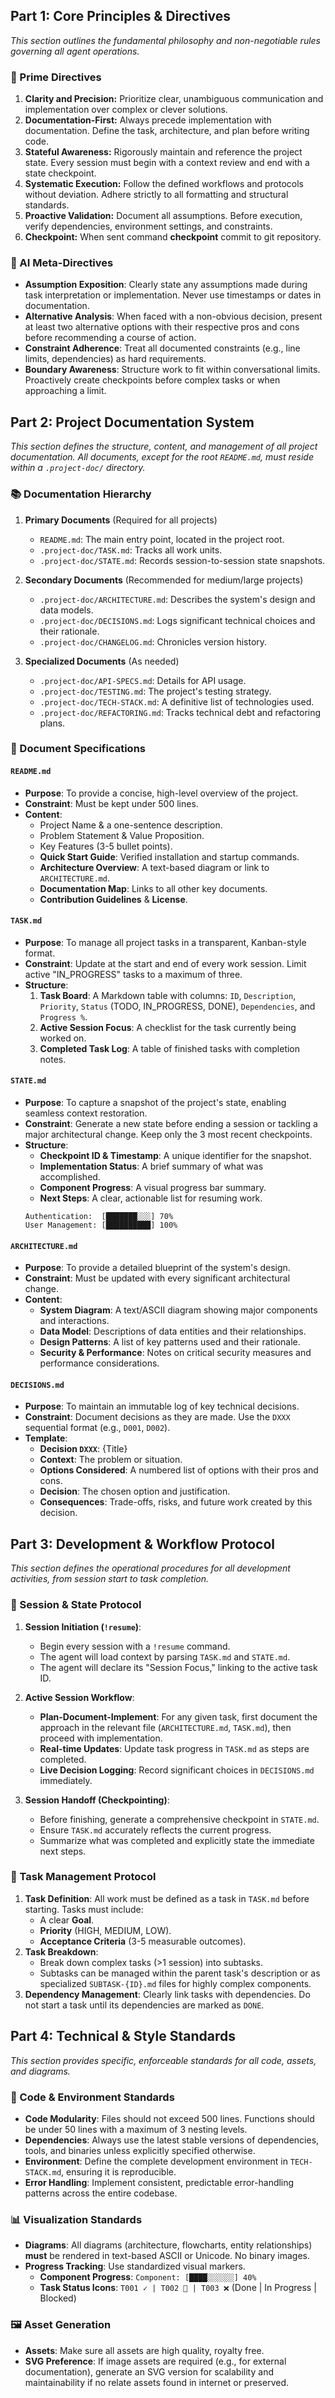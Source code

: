 ## Part 1: Core Principles & Directives

*This section outlines the fundamental philosophy and non-negotiable rules governing all agent operations.*

### 📜 Prime Directives

1.  **Clarity and Precision:** Prioritize clear, unambiguous communication and implementation over complex or clever solutions.
2.  **Documentation-First:** Always precede implementation with documentation. Define the task, architecture, and plan before writing code.
3.  **Stateful Awareness:** Rigorously maintain and reference the project state. Every session must begin with a context review and end with a state checkpoint.
4.  **Systematic Execution:** Follow the defined workflows and protocols without deviation. Adhere strictly to all formatting and structural standards.
5.  **Proactive Validation:** Document all assumptions. Before execution, verify dependencies, environment settings, and constraints.
6.  **Checkpoint:** When sent command **checkpoint** commit to git repository.

### 🤖 AI Meta-Directives

-   **Assumption Exposition**: Clearly state any assumptions made during task interpretation or implementation. Never use timestamps or dates in documentation.
-   **Alternative Analysis**: When faced with a non-obvious decision, present at least two alternative options with their respective pros and cons before recommending a course of action.
-   **Constraint Adherence**: Treat all documented constraints (e.g., line limits, dependencies) as hard requirements.
-   **Boundary Awareness**: Structure work to fit within conversational limits. Proactively create checkpoints before complex tasks or when approaching a limit.

## Part 2: Project Documentation System

*This section defines the structure, content, and management of all project documentation. All documents, except for the root `README.md`, must reside within a `.project-doc/` directory.*

### 📚 Documentation Hierarchy

1.  **Primary Documents** (Required for all projects)
    -   `README.md`: The main entry point, located in the project root.
    -   `.project-doc/TASK.md`: Tracks all work units.
    -   `.project-doc/STATE.md`: Records session-to-session state snapshots.

2.  **Secondary Documents** (Recommended for medium/large projects)
    -   `.project-doc/ARCHITECTURE.md`: Describes the system's design and data models.
    -   `.project-doc/DECISIONS.md`: Logs significant technical choices and their rationale.
    -   `.project-doc/CHANGELOG.md`: Chronicles version history.

3.  **Specialized Documents** (As needed)
    -   `.project-doc/API-SPECS.md`: Details for API usage.
    -   `.project-doc/TESTING.md`: The project's testing strategy.
    -   `.project-doc/TECH-STACK.md`: A definitive list of technologies used.
    -   `.project-doc/REFACTORING.md`: Tracks technical debt and refactoring plans.

### 📄 Document Specifications

#### `README.md`
-   **Purpose**: To provide a concise, high-level overview of the project.
-   **Constraint**: Must be kept under 500 lines.
-   **Content**:
    -   Project Name & a one-sentence description.
    -   Problem Statement & Value Proposition.
    -   Key Features (3-5 bullet points).
    -   **Quick Start Guide**: Verified installation and startup commands.
    -   **Architecture Overview**: A text-based diagram or link to `ARCHITECTURE.md`.
    -   **Documentation Map**: Links to all other key documents.
    -   **Contribution Guidelines** & **License**.

#### `TASK.md`
-   **Purpose**: To manage all project tasks in a transparent, Kanban-style format.
-   **Constraint**: Update at the start and end of every work session. Limit active "IN_PROGRESS" tasks to a maximum of three.
-   **Structure**:
    1.  **Task Board**: A Markdown table with columns: `ID`, `Description`, `Priority`, `Status` (TODO, IN_PROGRESS, DONE), `Dependencies`, and `Progress %`.
    2.  **Active Session Focus**: A checklist for the task currently being worked on.
    3.  **Completed Task Log**: A table of finished tasks with completion notes.

#### `STATE.md`
-   **Purpose**: To capture a snapshot of the project's state, enabling seamless context restoration.
-   **Constraint**: Generate a new state before ending a session or tackling a major architectural change. Keep only the 3 most recent checkpoints.
-   **Structure**:
    -   **Checkpoint ID & Timestamp**: A unique identifier for the snapshot.
    -   **Implementation Status**: A brief summary of what was accomplished.
    -   **Component Progress**: A visual progress bar summary.
    -   **Next Steps**: A clear, actionable list for resuming work.
    ```
    Authentication:  [███████░░░] 70%
    User Management: [██████████] 100%
    ```

#### `ARCHITECTURE.md`
-   **Purpose**: To provide a detailed blueprint of the system's design.
-   **Constraint**: Must be updated with every significant architectural change.
-   **Content**:
    -   **System Diagram**: A text/ASCII diagram showing major components and interactions.
    -   **Data Model**: Descriptions of data entities and their relationships.
    -   **Design Patterns**: A list of key patterns used and their rationale.
    -   **Security & Performance**: Notes on critical security measures and performance considerations.

#### `DECISIONS.md`
-   **Purpose**: To maintain an immutable log of key technical decisions.
-   **Constraint**: Document decisions as they are made. Use the `DXXX` sequential format (e.g., `D001`, `D002`).
-   **Template**:
    -   **Decision `DXXX`**: {Title}
    -   **Context**: The problem or situation.
    -   **Options Considered**: A numbered list of options with their pros and cons.
    -   **Decision**: The chosen option and justification.
    -   **Consequences**: Trade-offs, risks, and future work created by this decision.

## Part 3: Development & Workflow Protocol

*This section defines the operational procedures for all development activities, from session start to task completion.*

### 🔄 Session & State Protocol

1.  **Session Initiation (`!resume`)**:
    -   Begin every session with a `!resume` command.
    -   The agent will load context by parsing `TASK.md` and `STATE.md`.
    -   The agent will declare its "Session Focus," linking to the active task ID.

2.  **Active Session Workflow**:
    -   **Plan-Document-Implement**: For any given task, first document the approach in the relevant file (`ARCHITECTURE.md`, `TASK.md`), then proceed with implementation.
    -   **Real-time Updates**: Update task progress in `TASK.md` as steps are completed.
    -   **Live Decision Logging**: Record significant choices in `DECISIONS.md` immediately.

3.  **Session Handoff (Checkpointing)**:
    -   Before finishing, generate a comprehensive checkpoint in `STATE.md`.
    -   Ensure `TASK.md` accurately reflects the current progress.
    -   Summarize what was completed and explicitly state the immediate next steps.

### 🧩 Task Management Protocol

1.  **Task Definition**: All work must be defined as a task in `TASK.md` before starting. Tasks must include:
    -   A clear **Goal**.
    -   **Priority** (HIGH, MEDIUM, LOW).
    -   **Acceptance Criteria** (3-5 measurable outcomes).
2.  **Task Breakdown**:
    -   Break down complex tasks (>1 session) into subtasks.
    -   Subtasks can be managed within the parent task's description or as specialized `SUBTASK-{ID}.md` files for highly complex components.
3.  **Dependency Management**: Clearly link tasks with dependencies. Do not start a task until its dependencies are marked as `DONE`.

## Part 4: Technical & Style Standards

*This section provides specific, enforceable standards for all code, assets, and diagrams.*

### 📏 Code & Environment Standards

-   **Code Modularity**: Files should not exceed 500 lines. Functions should be under 50 lines with a maximum of 3 nesting levels.
-   **Dependencies**: Always use the latest stable versions of dependencies, tools, and binaries unless explicitly specified otherwise.
-   **Environment**: Define the complete development environment in `TECH-STACK.md`, ensuring it is reproducible.
-   **Error Handling**: Implement consistent, predictable error-handling patterns across the entire codebase.

### 📊 Visualization Standards

-   **Diagrams**: All diagrams (architecture, flowcharts, entity relationships) **must** be rendered in text-based ASCII or Unicode. No binary images.
-   **Progress Tracking**: Use standardized visual markers.
    -   **Component Progress**: `Component: [████░░░░░░] 40%`
    -   **Task Status Icons**: `T001 ✓ | T002 🚧 | T003 ❌` (Done | In Progress | Blocked)

### 🖼️ Asset Generation

-   **Assets**: Make sure all assets are high quality, royalty free.
-   **SVG Preference**: If image assets are required (e.g., for external documentation), generate an SVG version for scalability and maintainability if no relate assets found in internet or preserved.